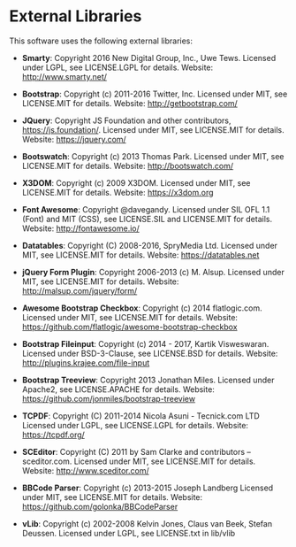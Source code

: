 # External Libraries

This software uses the following external libraries:

* **Smarty**: Copyright 2016 New Digital Group, Inc., Uwe Tews.
    Licensed under LGPL, see LICENSE.LGPL for details.
    Website: http://www.smarty.net/

* **Bootstrap**: Copyright (c) 2011-2016 Twitter, Inc.
    Licensed under MIT, see LICENSE.MIT for details.
    Website: http://getbootstrap.com/

* **JQuery**: Copyright JS Foundation and other contributors, https://js.foundation/.
    Licensed under MIT, see LICENSE.MIT for details.
    Website: https://jquery.com/

* **Bootswatch**: Copyright (c) 2013 Thomas Park.
    Licensed under MIT, see LICENSE.MIT for details.
    Website: http://bootswatch.com/

* **X3DOM**: Copyright (c) 2009 X3DOM.
    Licensed under MIT, see LICENSE.MIT for details.
    Website: https://x3dom.org

* **Font Awesome**: Copyright @davegandy.
    Licensed under SIL OFL 1.1 (Font) and MIT (CSS), see LICENSE.SIL and LICENSE.MIT for details.
    Website: http://fontawesome.io/

* **Datatables**: Copyright (C) 2008-2016, SpryMedia Ltd.
    Licensed under MIT, see LICENSE.MIT for details.
    Website: https://datatables.net

* **jQuery Form Plugin**: Copyright 2006-2013 (c) M. Alsup.
    Licensed under MIT, see LICENSE.MIT for details.
    Website: http://malsup.com/jquery/form/

* **Awesome Bootstrap Checkbox**: Copyright (c) 2014 flatlogic.com.
    Licensed under MIT, see LICENSE.MIT for details.
    Website: https://github.com/flatlogic/awesome-bootstrap-checkbox

* **Bootstrap Fileinput**: Copyright (c) 2014 - 2017, Kartik Visweswaran.
    Licensed under BSD-3-Clause, see LICENSE.BSD for details.
    Website: http://plugins.krajee.com/file-input

* **Bootstrap Treeview**: Copyright 2013 Jonathan Miles.
    Licensed under Apache2, see LICENSE.APACHE for details.
    Website: https://github.com/jonmiles/bootstrap-treeview

* **TCPDF**: Copyright (C) 2011-2014 Nicola Asuni - Tecnick.com LTD
    Licensed under LGPL, see LICENSE.LGPL for details.
    Website: https://tcpdf.org/

* **SCEditor**: Copyright (C) 2011 by Sam Clarke and contributors – sceditor.com.
    Licensed under MIT, see LICENSE.MIT for details.
    Website: http://www.sceditor.com/

* **BBCode Parser**: Copyright (c) 2013-2015 Joseph Landberg
    Licensed under MIT, see LICENSE.MIT for details.
    Website: https://github.com/golonka/BBCodeParser

* **vLib**:  Copyright (c) 2002-2008 Kelvin Jones, Claus van Beek, Stefan Deussen.
    Licensed under LGPL, see LICENSE.txt in lib/vlib

